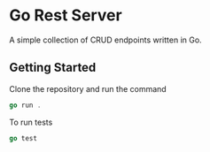 # Go Rest Server

A simple collection of CRUD endpoints written in Go.

## Getting Started

Clone the repository and run the command

```Go
go run .
```

To run tests

```Go
go test
```